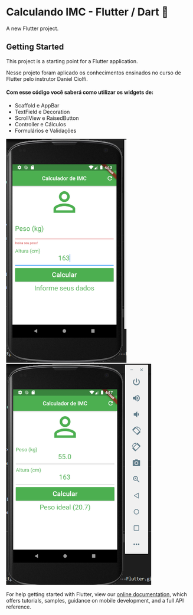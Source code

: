 # Calculando IMC - Flutter / Dart :iphone:

A new Flutter project.

## Getting Started

This project is a starting point for a Flutter application.

Nesse projeto foram aplicado os conhecimentos ensinados no curso de Flutter pelo instrutor Daniel Ciolfi.

#### Com esse código você saberá como utilizar os widgets de:

- Scaffold e AppBar
- TextField e Decoration
- ScrollView e RaisedButton
- Controller e Cálculos
- Formulários e Validações

![Tela do software](https://github.com/camimassaneiro/Calculo-IMC---Flutter/blob/master/imc.PNG) ![Tela](https://github.com/camimassaneiro/Calculo-IMC---Flutter/blob/master/imc%20f.PNG)

For help getting started with Flutter, view our
[online documentation](https://flutter.dev/docs), which offers tutorials,
samples, guidance on mobile development, and a full API reference.
